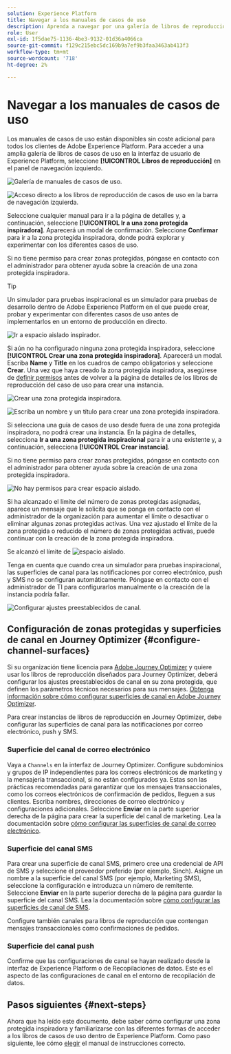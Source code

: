 ```yaml
---
solution: Experience Platform
title: Navegar a los manuales de casos de uso
description: Aprenda a navegar por una galería de libros de reproducción y a empezar con una zona protegida inspiradora.
role: User
exl-id: 1f5dae75-1136-4be3-9132-01d36a4066ca
source-git-commit: f129c215ebc5dc169b9a7ef9b3faa3463ab413f3
workflow-type: tm+mt
source-wordcount: '718'
ht-degree: 2%

---
```


# Navegar a los manuales de casos de uso

Los manuales de casos de uso están disponibles sin coste adicional para todos los clientes de Adobe Experience Platform. Para acceder a una amplia galería de libros de casos de uso en la interfaz de usuario de Experience Platform, seleccione **[!UICONTROL Libros de reproducción]** en el panel de navegación izquierdo.

![Galería de manuales de casos de uso.](/help/use-case-playbooks/assets/playbooks/discover/playbooks-gallery.png)

![Acceso directo a los libros de reproducción de casos de uso en la barra de navegación izquierda.](/help/use-case-playbooks/assets/playbooks/discover/left-nav-playbooks.png)

Seleccione cualquier manual para ir a la página de detalles y, a continuación, seleccione **[!UICONTROL Ir a una zona protegida inspiradora]**. Aparecerá un modal de confirmación. Seleccione **Confirmar** para ir a la zona protegida inspiradora, donde podrá explorar y experimentar con los diferentes casos de uso.

Si no tiene permiso para crear zonas protegidas, póngase en contacto con el administrador para obtener ayuda sobre la creación de una zona protegida inspiradora.

>[!TIP]
>
>Un simulador para pruebas inspiracional es un simulador para pruebas de desarrollo dentro de Adobe Experience Platform en el que puede crear, probar y experimentar con diferentes casos de uso antes de implementarlos en un entorno de producción en directo.

![Ir a espacio aislado inspirador.](/help/use-case-playbooks/assets/playbooks/discover/inspirational-sandbox.png)

Si aún no ha configurado ninguna zona protegida inspiradora, seleccione **[!UICONTROL Crear una zona protegida inspiradora]**. Aparecerá un modal. Escriba **Name** y **Title** en los cuadros de campo obligatorios y seleccione **Crear**. Una vez que haya creado la zona protegida inspiradora, asegúrese de [definir permisos](/help/access-control/home.md) antes de volver a la página de detalles de los libros de reproducción del caso de uso para crear una instancia.

![Crear una zona protegida inspiradora.](/help/use-case-playbooks/assets/playbooks/discover/create-inspirational-sandbox.png)

![Escriba un nombre y un título para crear una zona protegida inspiradora.](/help/use-case-playbooks/assets/playbooks/discover/create-inspirational-sandbox-modal.png)

Si selecciona una guía de casos de uso desde fuera de una zona protegida inspiradora, no podrá crear una instancia. En la página de detalles, selecciona **Ir a una zona protegida inspiracional** para ir a una existente y, a continuación, selecciona **[!UICONTROL Crear instancia]**.

Si no tiene permiso para crear zonas protegidas, póngase en contacto con el administrador para obtener ayuda sobre la creación de una zona protegida inspiradora.

![No hay permisos para crear espacio aislado.](/help/use-case-playbooks/assets/playbooks/discover/no-permissions-to-create-sandbox.png)

Si ha alcanzado el límite del número de zonas protegidas asignadas, aparece un mensaje que le solicita que se ponga en contacto con el administrador de la organización para aumentar el límite o desactivar o eliminar algunas zonas protegidas activas. Una vez ajustado el límite de la zona protegida o reducido el número de zonas protegidas activas, puede continuar con la creación de la zona protegida inspiradora.

Se alcanzó el límite de ![espacio aislado.](/help/use-case-playbooks/assets/playbooks/discover/sandbox-limit-reached.png)

Tenga en cuenta que cuando crea un simulador para pruebas inspiracional, las superficies de canal para las notificaciones por correo electrónico, push y SMS no se configuran automáticamente. Póngase en contacto con el administrador de TI para configurarlos manualmente o la creación de la instancia podría fallar.

![Configurar ajustes preestablecidos de canal.](/help/use-case-playbooks/assets/playbooks/discover/configure-channel-presets.png)

## Configuración de zonas protegidas y superficies de canal en Journey Optimizer {#configure-channel-surfaces}

Si su organización tiene licencia para [Adobe Journey Optimizer](https://experienceleague.adobe.com/docs/journey-optimizer/using/ajo-home.html?lang=es) y quiere usar los libros de reproducción diseñados para Journey Optimizer, deberá configurar los ajustes preestablecidos de canal en su zona protegida, que definen los parámetros técnicos necesarios para sus mensajes. [Obtenga información sobre cómo configurar superficies de canal en Adobe Journey Optimizer](https://experienceleague.adobe.com/docs/journey-optimizer/using/configuration/channel-surfaces.html?lang=es).

Para crear instancias de libros de reproducción en Journey Optimizer, debe configurar las superficies de canal para las notificaciones por correo electrónico, push y SMS.

### Superficie del canal de correo electrónico

Vaya a `Channels` en la interfaz de Journey Optimizer. Configure subdominios y grupos de IP independientes para los correos electrónicos de marketing y la mensajería transaccional, si no están configurados ya. Estas son las prácticas recomendadas para garantizar que los mensajes transaccionales, como los correos electrónicos de confirmación de pedidos, lleguen a sus clientes. Escriba nombres, direcciones de correo electrónico y configuraciones adicionales. Seleccione **Enviar** en la parte superior derecha de la página para crear la superficie del canal de marketing. Lea la documentación sobre [cómo configurar las superficies de canal de correo electrónico](https://experienceleague.adobe.com/docs/journey-optimizer/using/email/configure-email/email-settings.html?lang=es).

### Superficie del canal SMS

Para crear una superficie de canal SMS, primero cree una credencial de API de SMS y seleccione el proveedor preferido (por ejemplo, Sinch). Asigne un nombre a la superficie del canal SMS (por ejemplo, Marketing SMS), seleccione la configuración e introduzca un número de remitente. Seleccione **Enviar** en la parte superior derecha de la página para guardar la superficie del canal SMS. Lea la documentación sobre [cómo configurar las superficies de canal de SMS](https://experienceleague.adobe.com/docs/journey-optimizer/using/sms/sms-configuration.html?lang=es#message-preset-sms).

Configure también canales para libros de reproducción que contengan mensajes transaccionales como confirmaciones de pedidos.

### Superficie del canal push

Confirme que las configuraciones de canal se hayan realizado desde la interfaz de Experience Platform o de Recopilaciones de datos. Este es el aspecto de las configuraciones de canal en el entorno de recopilación de datos.

## Pasos siguientes {#next-steps}

Ahora que ha leído este documento, debe saber cómo configurar una zona protegida inspiradora y familiarizarse con las diferentes formas de acceder a los libros de casos de uso dentro de Experience Platform. Como paso siguiente, lee cómo [elegir](/help/use-case-playbooks/playbooks/choose.md) el manual de instrucciones correcto.
